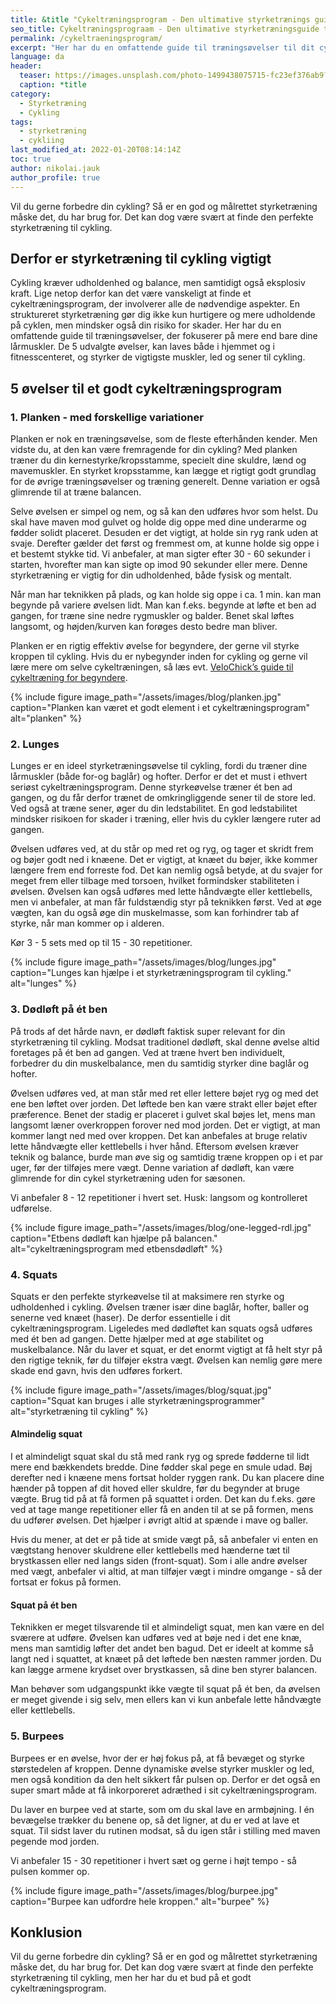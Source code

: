 ```yaml
---
title: &title "Cykeltræningsprogram - Den ultimative styrketrænings guide til cykling"
seo_title: Cykeltræningsprograam - Den ultimative styrketræningsguide til cykling
permalink: /cykeltraeningsprogram/
excerpt: "Her har du en omfattende guide til træningsøvelser til dit cykeltræningsprogram, der fokuserer på mere end bare dine lårmuskler. De 5 udvalgte øvelser, kan laves både i hjemmet og i fitnesscenteret, og styrker din performance under cykling."
language: da
header:
  teaser: https://images.unsplash.com/photo-1499438075715-fc23ef376ab9?ixlib=rb-1.2.1&ixid=MnwxMjA3fDB8MHxwaG90by1wYWdlfHx8fGVufDB8fHx8&auto=format&fit=crop&w=400&q=5
  caption: *title
category:
  - Styrketræning
  - Cykling
tags:
  - styrketræning
  - cykliing
last_modified_at: 2022-01-20T08:14:14Z
toc: true
author: nikolai.jauk
author_profile: true
---
```


Vil du gerne forbedre din cykling? Så er en god og målrettet styrketræning måske det, du har brug for. Det kan dog være svært at finde den perfekte styrketræning til cykling.

## Derfor er styrketræning til cykling vigtigt

Cykling kræver udholdenhed og balance, men samtidigt også eksplosiv kraft. Lige netop derfor kan det være vanskeligt at finde et cykeltræningsprogram, der involverer alle de nødvendige aspekter. En struktureret styrketræning gør dig ikke kun hurtigere og mere udholdende på cyklen, men mindsker også din risiko for skader. Her har du en omfattende guide til træningsøvelser, der fokuserer på mere end bare dine lårmuskler. De 5 udvalgte øvelser, kan laves både i hjemmet og i fitnesscenteret, og styrker de vigtigste muskler, led og sener til cykling.

## 5 øvelser til et godt cykeltræningsprogram

### 1. Planken - med forskellige variationer

Planken er nok en træningsøvelse, som de fleste efterhånden kender. Men vidste du, at den kan være fremragende for din cykling? Med planken træner du din kernestyrke/kropsstamme, specielt dine skuldre, lænd og mavemuskler. En styrket kropsstamme, kan lægge et rigtigt godt grundlag for de øvrige træningsøvelser og træning generelt. Denne variation er også glimrende til at træne balancen.

Selve øvelsen er simpel og nem, og så kan den udføres hvor som helst. Du skal have maven mod gulvet og holde dig oppe med dine underarme og fødder solidt placeret. Desuden er det vigtigt, at holde sin ryg rank uden at svaje. Derefter gælder det først og fremmest om, at kunne holde sig oppe i et bestemt stykke tid. Vi anbefaler, at man sigter efter 30 - 60 sekunder i starten, hvorefter man kan sigte op imod 90 sekunder eller mere. Denne styrketræning er vigtig for din udholdenhed, både fysisk og mentalt.

Når man har teknikken på plads, og kan holde sig oppe i ca. 1 min. kan man begynde på variere øvelsen lidt. Man kan f.eks. begynde at løfte et ben ad gangen, for træne sine nedre rygmuskler og balder. Benet skal løftes langsomt, og højden/kurven kan forøges desto bedre man bliver.

Planken er en rigtig effektiv øvelse for begyndere, der gerne vil styrke kroppen til cykling. Hvis du er nybegynder inden for cykling og gerne vil lære mere om selve cykeltræningen, så læs evt. [VeloChick’s guide til cykeltræning for begyndere](https://velochicks.com/cykeltraening-for-begyndere/).

{% include figure image_path="/assets/images/blog/planken.jpg" caption="Planken kan været et godt element i et cykeltræningsprogram" alt="planken" %}

### 2. Lunges

Lunges er en ideel styrketræningsøvelse til cykling, fordi du træner dine lårmuskler (både for-og baglår) og hofter. Derfor er det et must i ethvert seriøst cykeltræningsprogram.  Denne styrkeøvelse træner ét ben ad gangen, og du får derfor trænet de omkringliggende sener til de store led. Ved også at træne sener, øger du din ledstabilitet. En god ledstabilitet mindsker risikoen for skader i træning, eller hvis du cykler længere ruter ad gangen.

Øvelsen udføres ved, at du står op med ret og ryg, og tager et skridt frem og bøjer godt ned i knæene. Det er vigtigt, at knæet du bøjer, ikke kommer længere frem end forreste fod. Det kan nemlig også betyde, at du svajer for meget frem eller tilbage med torsoen, hvilket formindsker stabiliteten i øvelsen. Øvelsen kan også udføres med lette håndvægte eller kettlebells, men vi anbefaler, at man får fuldstændig styr på teknikken først. Ved at øge vægten, kan du også øge din muskelmasse, som kan forhindrer tab af styrke, når man kommer op i alderen.

Kør 3 - 5 sets med op til 15 - 30 repetitioner.

{% include figure image_path="/assets/images/blog/lunges.jpg" caption="Lunges kan hjælpe i et styrketræningsprogram til cykling." alt="lunges" %}

### 3. Dødløft på ét ben

På trods af det hårde navn, er dødløft faktisk super relevant for din styrketræning til cykling. Modsat traditionel dødløft, skal denne øvelse altid foretages på ét ben ad gangen. Ved at træne hvert ben individuelt, forbedrer du din muskelbalance, men du samtidig styrker dine baglår og hofter.

Øvelsen udføres ved, at man står med ret eller lettere bøjet ryg og med det ene ben  løftet over jorden. Det løftede ben kan være strakt eller bøjet efter præference. Benet der stadig er placeret i gulvet skal bøjes let, mens man langsomt læner overkroppen forover ned mod jorden. Det er vigtigt, at man kommer langt ned med over kroppen. Det kan anbefales at bruge relativ lette håndvægte eller kettlebells i hver hånd. Eftersom øvelsen kræver teknik og balance, burde man øve sig og samtidig træne kroppen op i et par uger, før der tilføjes mere vægt. Denne variation af dødløft, kan være glimrende for din cykel styrketræning uden for sæsonen.

Vi anbefaler 8 - 12 repetitioner i hvert set. Husk: langsom og kontrolleret udførelse.

{% include figure image_path="/assets/images/blog/one-legged-rdl.jpg" caption="Etbens dødløft kan hjælpe på balancen." alt="cykeltræningsprogram med etbensdødløft" %}

### 4. Squats

Squats er den perfekte styrkeøvelse til at maksimere ren styrke og udholdenhed i cykling. Øvelsen træner især dine baglår, hofter, baller og senerne ved knæet (haser). De derfor essentielle i dit cykeltræningsprogram. Ligeledes med dødløftet kan squats også udføres med ét ben ad gangen. Dette hjælper med at øge stabilitet og muskelbalance. Når du laver et squat, er det enormt vigtigt at få helt styr på den rigtige teknik, før du tilføjer ekstra vægt. Øvelsen kan nemlig gøre mere skade end gavn, hvis den udføres forkert.

{% include figure image_path="/assets/images/blog/squat.jpg" caption="Squat kan bruges i alle styrketræningsprogrammer" alt="styrketræning til cykling" %}

#### Almindelig squat

I et almindeligt squat skal du stå med rank ryg og sprede fødderne til lidt mere end bækkendets bredde. Dine fødder skal pege en smule udad. Bøj derefter ned i knæene mens fortsat holder ryggen rank. Du kan placere dine hænder på toppen af dit hoved eller skuldre, før du begynder at bruge vægte. Brug tid på at få formen på squattet i orden. Det kan du f.eks. gøre ved at tage mange repetitioner eller få en anden til at se på formen, mens du udfører øvelsen. Det hjælper i øvrigt altid at spænde i mave og baller.

Hvis du mener, at det er på tide at smide vægt på, så anbefaler vi enten en vægtstang henover skuldrene eller kettlebells med hænderne tæt til brystkassen eller ned langs siden (front-squat).  Som i alle andre øvelser med vægt, anbefaler vi altid, at man tilføjer vægt i mindre omgange - så der fortsat er fokus på formen.

#### Squat på ét ben

Teknikken er meget tilsvarende til et almindeligt squat, men kan være en del sværere at udføre. Øvelsen kan udføres ved at bøje ned i det ene knæ, mens man samtidig løfter det andet ben bagud. Det er ideelt at komme så langt ned i squattet, at knæet på det løftede ben næsten rammer jorden. Du kan lægge armene krydset over brystkassen, så dine ben styrer balancen.

Man behøver som udgangspunkt ikke vægte til squat på ét ben, da øvelsen er meget givende i sig selv, men ellers kan vi kun anbefale lette håndvægte eller kettlebells.

### 5. Burpees

Burpees er en øvelse, hvor der er høj fokus på, at få bevæget og styrke størstedelen af kroppen. Denne dynamiske øvelse styrker muskler og led, men også kondition da den helt sikkert får pulsen op. Derfor er det også en super smart måde at få inkorporeret adræthed i sit cykeltræningsprogram.

Du laver en burpee ved at starte, som om du skal lave en armbøjning. I én bevægelse trækker du benene op, så det ligner, at du er ved at lave et squat. Til sidst laver du rutinen modsat, så du igen står i stilling med maven pegende mod jorden.

Vi anbefaler 15 - 30 repetitioner i hvert sæt og gerne i højt tempo - så pulsen kommer op.

{% include figure image_path="/assets/images/blog/burpee.jpg" caption="Burpee kan udfordre hele kroppen." alt="burpee" %}

## Konklusion

Vil du gerne forbedre din cykling? Så er en god og målrettet styrketræning måske det, du har brug for. Det kan dog være svært at finde den perfekte styrketræning til cykling, men her har du et bud på et godt cykeltræningsprogram.

